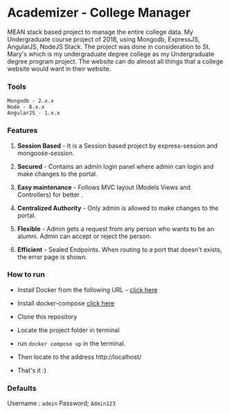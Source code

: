 # Academizer - College Manager

MEAN stack based project to manage the entire college data. My Undergraduate course project of 2018, using Mongodb, ExpressJS, AngularJS, NodeJS Stack. The project was done in consideration to St. Mary's which is my undergraduate degree college as my Undergraduate degree program project. The website can do almost all things that a college website would want in their website.

### Tools

```
Mongodb - 2.x.x
Node - 8.x.x
AngularJS - 1.x.x
```

### Features

1. **Session Based** - It is a Session based project by express-session and mongoose-session.

2. **Secured** - Contains an admin login panel where admin can login and make changes to the portal.

3. **Easy maintenance** - Follows MVC layout (Models Views and Controllers) for better .

4. **Centralized Authority** - Only admin is allowed to make changes to the portal.

5. **Flexible** - Admin gets a request from any person who wants to be an alumni. Admin can accept or reject the person.

6. **Efficient** - Sealed Endpoints. When routing to a port that doesn't exists, the error page is shown.

### How to run

- Install Docker from the following URL - [click here](https://www.docker.com/products/docker-desktop)

- Install docker-compose [click here](https://docs.docker.com/compose/install/#install-compose)

- Clone this repository

- Locate the project folder in terminal

- run `docker compose up` in the terminal.

- Then locate to the address http://localhost/

- That's it :)

### Defaults

Username : `admin`
Password; `Admin123`
